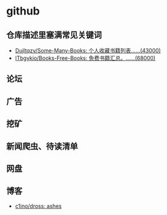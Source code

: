 # github
## 仓库描述里塞满常见关键词
- [Dujltqzv/Some-Many-Books: 个人收藏书籍列表……(43000)](https://github.com/Dujltqzv/Some-Many-Books)
- [lTbgykio/Books-Free-Books: 免费书籍汇总。……(68000)](https://github.com/lTbgykio/Books-Free-Books)
## 论坛
## 广告
## 挖矿
## 新闻爬虫、待读清单
## 网盘
## 博客
- [c1ino/dross: ashes](https://github.com/c1ino/dross)
